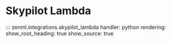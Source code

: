 # Skypilot Lambda

::: zenml.integrations.skypilot_lambda
    handler: python
    rendering:
      show_root_heading: true
      show_source: true
